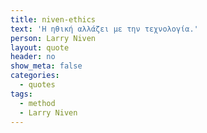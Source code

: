 ```yaml
---
title: niven-ethics
text: 'Η ηθική αλλάζει με την τεχνολογία.'
person: Larry Niven
layout: quote
header: no
show_meta: false
categories:
  - quotes
tags:
  - method
  - Larry Niven
---
```

